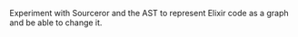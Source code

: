 Experiment with Sourceror and the AST to represent Elixir code as a graph and be able to change it.
